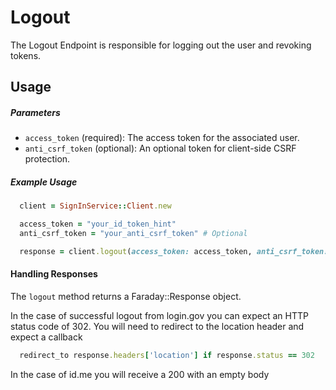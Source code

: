 # Logout
The Logout Endpoint is responsible for logging out the user and revoking tokens.
## Usage

##### Parameters

- `access_token` (required): The access token for the associated user.
- `anti_csrf_token` (optional): An optional token for client-side CSRF protection.

##### Example Usage

```ruby
  client = SignInService::Client.new

  access_token = "your_id_token_hint"
  anti_csrf_token = "your_anti_csrf_token" # Optional

  response = client.logout(access_token: access_token, anti_csrf_token: anti_csrf_token)
```

#### Handling Responses
The `logout` method returns a Faraday::Response object.

In the case of successful logout from login.gov you can expect an HTTP status code of 302. You will need to
redirect to the location header and expect a callback

```ruby
  redirect_to response.headers['location'] if response.status == 302
```

In the case of id.me you will receive a 200 with an empty body
